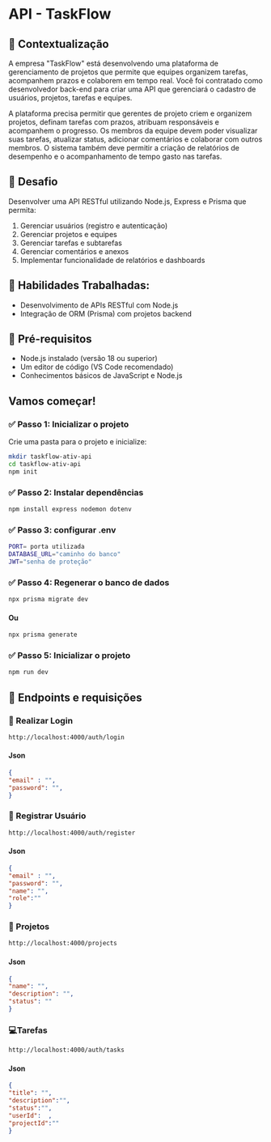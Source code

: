 # API - TaskFlow

## 📖 Contextualização

A empresa "TaskFlow" está desenvolvendo uma plataforma de gerenciamento de projetos que permite que equipes organizem tarefas, acompanhem prazos e colaborem em tempo real. Você foi contratado como desenvolvedor back-end para criar uma API que gerenciará o cadastro de usuários, projetos, tarefas e equipes.

A plataforma precisa permitir que gerentes de projeto criem e organizem projetos, definam tarefas com prazos, atribuam responsáveis e acompanhem o progresso. Os membros da equipe devem poder visualizar suas tarefas, atualizar status, adicionar comentários e colaborar com outros membros. O sistema também deve permitir a criação de relatórios de desempenho e o acompanhamento de tempo gasto nas tarefas.

## 🏹 Desafio

Desenvolver uma API RESTful utilizando Node.js, Express e Prisma que permita:

1. Gerenciar usuários (registro e autenticação)
2. Gerenciar projetos e equipes
3. Gerenciar tarefas e subtarefas
4. Gerenciar comentários e anexos
5. Implementar funcionalidade de relatórios e dashboards

## 🎯 Habilidades Trabalhadas:

- Desenvolvimento de APIs RESTful com Node.js
- Integração de ORM (Prisma) com projetos backend

## 📑 Pré-requisitos

- Node.js instalado (versão 18 ou superior)
- Um editor de código (VS Code recomendado)
- Conhecimentos básicos de JavaScript e Node.js

## Vamos começar!

### ✅ Passo 1: Inicializar o projeto

Crie uma pasta para o projeto e inicialize:

```bash
mkdir taskflow-ativ-api
cd taskflow-ativ-api
npm init
```

### ✅ Passo 2: Instalar dependências

```bash
npm install express nodemon dotenv
```

### ✅ Passo 3: configurar .env

```bash
PORT= porta utilizada
DATABASE_URL="caminho do banco"
JWT="senha de proteção"
```

### ✅ Passo 4: Regenerar o banco de dados

```bash
npx prisma migrate dev
```
#### Ou 
``` bash
npx prisma generate
```

### ✅ Passo 5: Inicializar o projeto

```bash
npm run dev
```

## 🚩 Endpoints e requisições

### 🔑 Realizar Login

```bash
http://localhost:4000/auth/login
```

#### Json

```Json
{
"email" : "",
"password": "",
}
```

### 👤 Registrar Usuário

```bash
http://localhost:4000/auth/register
```

#### Json

```json
{
"email" : "",
"password": "",
"name": "",
"role":""
}
```

### 📆 Projetos

```bash
http://localhost:4000/projects
```

#### Json

```json
{
"name": "",
"description": "",
"status": ""
}
```

### 💻Tarefas

```bash
http://localhost:4000/auth/tasks
```

#### Json

```json
{
"title": "",
"description":"",
"status":"",
"userId":  ,
"projectId":""
}
```
